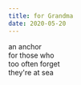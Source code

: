 ```yaml
---
title: for Grandma
date: 2020-05-20
---
```


an anchor  
for those who  
too often forget  
they're at sea  
